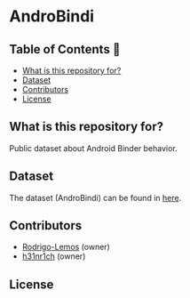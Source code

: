 # AndroBindi #

## Table of Contents :floppy_disk: ##

- [What is this repository for?](#What-is-this-repository-for?)
- [Dataset](#Dataset)
- [Contributors](#Contributors)
- [License](#License)

## What is this repository for? ##

Public dataset about Android Binder behavior.

## Dataset ##

The dataset (AndroBindi) can be found in [here]().

## Contributors ## 

* [Rodrigo-Lemos](https://github.com/Rodrigo-Lemos) (owner)
* [h31nr1ch](https://github.com/h31nr1ch) (owner)

## License ##

